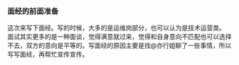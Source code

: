 ### 面经的前面准备

这次来写下面经。写的时候，大多的是运维岗部分，也可以认为是技术运营类。
面试其实更多的是一种面谈，觉得满意就过来，觉得和自身意向不匹配也可以选择不去，双方的意向是平等的。写面经的原因主要是找@亦行姐聊了一些事情，所以写写面经，再帮忙宣传宣传。
